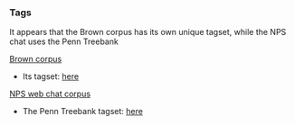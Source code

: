 ### Tags

It appears that the Brown corpus has its own unique tagset, while the NPS chat uses the Penn Treebank

[Brown corpus](http://www.nltk.org/book/ch02.html#tab-brown-sources)
- Its tagset: [here](https://www.comp.leeds.ac.uk/ccalas/tagsets/brown.html)

[NPS web chat corpus](http://faculty.nps.edu/cmartell/NPSChat.htm)
- The Penn Treebank tagset: [here](https://www.ling.upenn.edu/courses/Fall_2003/ling001/penn_treebank_pos.html)
